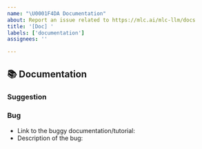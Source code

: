 ```yaml
---
name: "\U0001F4DA Documentation"
about: Report an issue related to https://mlc.ai/mlc-llm/docs
title: '[Doc] '
labels: ['documentation']
assignees: ''

---
```


## 📚 Documentation

### Suggestion
<!-- Please leave your general suggestion to our documentation here. -->

### Bug
- Link to the buggy documentation/tutorial: 
- Description of the bug:
